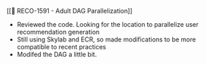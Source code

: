 [[🎯 RECO-1591 - Adult DAG Parallelization]]
* Reviewed the code. Looking for the location to parallelize user recommendation generation
* Still using Skylab and ECR, so made modifications to be more compatible to recent practices
* Modifed the DAG a little bit.

